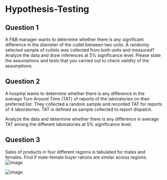 # Hypothesis-Testing
## Question 1
A F&B manager wants to determine whether there is any significant difference in the diameter of the cutlet between two units. A randomly selected sample of cutlets was collected from both units and measured? Analyze the data and draw inferences at 5% significance level. Please state the assumptions and tests that you carried out to check validity of the assumptions.

## Question 2
   A hospital wants to determine whether there is any difference in the average Turn Around Time (TAT) of reports of the laboratories on their preferred list. They collected a random sample and recorded TAT for reports of 4 laboratories. TAT is defined as sample collected to report dispatch.
   
  Analyze the data and determine whether there is any difference in average TAT among the different laboratories at 5% significance level.

## Question 3
  Sales of products in four different regions is tabulated for males and females. Find if male-female buyer rations are similar across regions.
![image](https://user-images.githubusercontent.com/122975596/235348569-efe6a978-022b-4a5f-a188-d63a9455e89b.png)


![image](https://user-images.githubusercontent.com/122975596/235427988-243c4c55-0ea6-481f-ae87-84c4080fe676.png)
